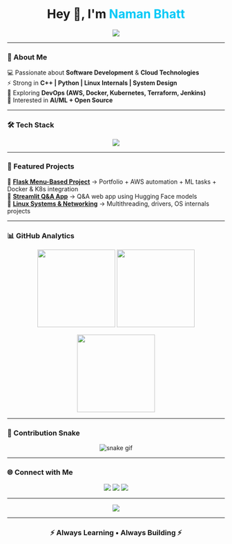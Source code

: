 <!-- Naman Bhatt GitHub Profile README -->

<h1 align="center">Hey 👋, I'm <span style="color:#00C9F7;">Naman Bhatt</span></h1>

<p align="center">
  <a href="https://git.io/typing-svg">
    <img src="https://readme-typing-svg.demolab.com?font=Fira+Code&weight=600&size=28&pause=1000&color=00C9F7&center=true&vCenter=true&width=600&lines=Software+Developer;Cloud+%26+DevOps+Enthusiast;AI%2FML+Explorer;Always+Learning+%26+Building">
  </a>
</p>

---

### 🌌 About Me  
💻 Passionate about **Software Development** & **Cloud Technologies**  
⚡ Strong in **C++ | Python | Linux Internals | System Design**  
🚀 Exploring **DevOps (AWS, Docker, Kubernetes, Terraform, Jenkins)**  
🤖 Interested in **AI/ML + Open Source**  

---

### 🛠️ Tech Stack  

<p align="center">
  <img src="https://skillicons.dev/icons?i=cpp,python,java,linux,aws,docker,kubernetes,terraform,jenkins,git,flask,streamlit&perline=6" />
</p>

---

### 🚀 Featured Projects  
📌 **[Flask Menu-Based Project](#)** → Portfolio + AWS automation + ML tasks + Docker & K8s integration  
📌 **[Streamlit Q&A App](#)** → Q&A web app using Hugging Face models  
📌 **[Linux Systems & Networking](#)** → Multithreading, drivers, OS internals projects  

---

### 📊 GitHub Analytics  

<p align="center">
  <img src="https://github-readme-stats.vercel.app/api?username=crazycanoon&show_icons=true&theme=radical&hide_border=true" height="180em" />
  <img src="https://github-readme-stats.vercel.app/api/top-langs/?username=crazycanoon&layout=compact&theme=radical&hide_border=true" height="180em" />
</p>

<p align="center">
  <img src="https://streak-stats.demolab.com?user=crazycanoon&theme=radical&hide_border=true" height="180em" />
</p>

---

### 🐍 Contribution Snake  
<p align="center">
  <img src="https://github.com/crazycanoon/crazycanoon/blob/output/github-contribution-grid-snake.svg" alt="snake gif" />
</p>

---

### 🌐 Connect with Me  

<p align="center">
  <a href="#"><img src="https://img.shields.io/badge/LinkedIn-0A66C2?style=for-the-badge&logo=linkedin&logoColor=white"></a>
  <a href="#"><img src="https://img.shields.io/badge/Portfolio-12100E?style=for-the-badge&logo=vercel&logoColor=white"></a>
  <a href="mailto:youremail@gmail.com"><img src="https://img.shields.io/badge/Gmail-EA4335?style=for-the-badge&logo=gmail&logoColor=white"></a>
</p>

---

<p align="center">
  <img src="https://komarev.com/ghpvc/?username=yourusername&color=blueviolet&style=flat-square&label=Profile+Views" />
</p>

---

<h3 align="center">⚡ Always Learning • Always Building ⚡</h3>
